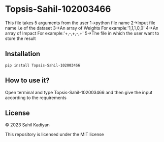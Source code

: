 # Topsis-Sahil-102003466
This file takes 5 arguments from the user
1->python file name
2->Input file name i.e of the dataset
3->An array of Weights For example:'1,1,1,0,0' 
4->An array of Impact For example:'+,-,+,-,+'
5->The file in which the user want to store the result

## Installation
```pip install Topsis-Sahil-102003466```

## How to use it?
Open terminal and type Topsis-Sahil-102003466 and then give the input according to the requirements

## License

© 2023 Sahil Kadiyan

This repository is licensed under the MIT license

